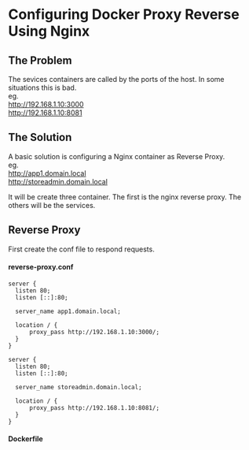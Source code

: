 # Configuring Docker Proxy Reverse Using Nginx

## The Problem 
The sevices containers are called by the ports of the host. In some situations this is bad.  
eg.  
<http://192.168.1.10:3000>  
<http://192.168.1.10:8081>

## The Solution 
A basic solution is configuring a Nginx container as Reverse Proxy.  
eg.  
<http://app1.domain.local>  
<http://storeadmin.domain.local>  

It will be create three container. The first is the nginx reverse proxy. The others will be the services.

## Reverse Proxy

First create the conf file to respond requests.  

#### reverse-proxy.conf  
```
server {
  listen 80;
  listen [::]:80;

  server_name app1.domain.local;

  location / {
      proxy_pass http://192.168.1.10:3000/;
  }
}

server {
  listen 80;
  listen [::]:80;

  server_name storeadmin.domain.local;

  location / {
      proxy_pass http://192.168.1.10:8081/;
  }
}
```

#### Dockerfile